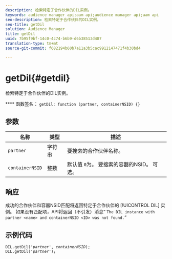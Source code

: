 ```yaml
---
description: 检索特定于合作伙伴的DIL实例。
keywords: audience manager api;aam api;audience manager api;aam api
seo-description: 检索特定于合作伙伴的DIL实例。
seo-title: getDil
solution: Audience Manager
title: getDil
uuid: 7b95f9bf-14c0-4c74-b6b9-d6b38513d487
translation-type: tm+mt
source-git-commit: f682194b60b7a11a3b5cac9912147471f4b30bd4

---
```



# getDil{#getdil}

检索特定于合作伙伴的DIL实例。

**** 函数签名： `getDil: function (partner, containerNSID) {}`

<!-- r_dil_get_dil.xml -->

## 参数

| 名称 | 类型 | 描述 |
|---|---|---|
| `partner` | 字符串 | 要搜索的合作伙伴名称。 |
| `containerNSID` | 整数 | 默认值 `0`为。 要搜索的容器的NSID。 可选。 |

## 响应

成功的合作伙伴和容器NSID匹配将返回特定于合作伙伴的 [!UICONTROL DIL] 实例。 如果没有匹配项，API将返回（不引发）消息“ `The DIL instance with partner <name> and containerNSID <ID> was not found.`”

## 示例代码

<pre class="java"><code>DIL.getDil('<i>partner</i>', <i>containerNSID</i>);
DIL.getDil('<i>partner</i>');</code></pre>
